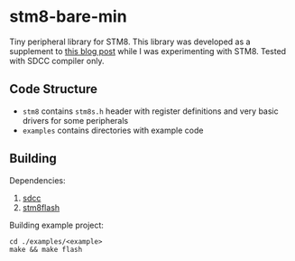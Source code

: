 # stm8-bare-min

Tiny peripheral library for STM8. This library was developed as a supplement to [this blog post](https://lujji.github.io/blog/bare-metal-programming-stm8/) while I was experimenting with STM8. Tested with SDCC compiler only.

## Code Structure
* `stm8` contains `stm8s.h` header with register definitions and very basic drivers for some peripherals
* `examples` contains directories with example code

## Building
Dependencies:
 1. [sdcc](https://sourceforge.net/projects/sdcc/)
 2. [stm8flash](https://github.com/vdudouyt/stm8flash)

Building example project:

```
cd ./examples/<example>
make && make flash
```
